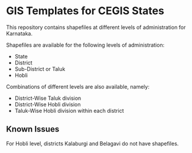 # GIS Templates for CEGIS States
This repository contains shapefiles at different levels of administration for Karnataka. 

Shapefiles are available for the following levels of administration:  
- State  
- District  
- Sub-District or Taluk  
- Hobli

Combinations of different levels are also available, namely:  
- District-Wise Taluk division
- District-Wise Hobli division
- Taluk-Wise Hobli division within each district

## Known Issues
For Hobli level, districts Kalaburgi and Belagavi do not have shapefiles.
